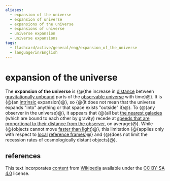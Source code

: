 ```yaml
---
aliases:
  - expansion of the universe
  - expansion of universe
  - expansions of the universe
  - expansions of universe
  - universe expansion
  - universe expansions
tags:
  - flashcard/active/general/eng/expansion_of_the_universe
  - language/in/English
---
```


# expansion of the universe

The __expansion of the universe__ is {@{the increase in [distance](proper%20length.md) between [gravitationally unbound](gravitational%20binding%20energy.md) parts of the [observable universe](observable%20universe.md) with time}@}. It is {@{an [intrinsic](intrinsic%20and%20extrinsic%20properties%20(philosophy).md) expansion}@}, so {@{it does not mean that the universe expands "into" anything or that space exists "outside" it}@}. To {@{any observer in the universe}@}, it appears that {@{all but [the nearest galaxies](Local%20Group.md) (which are bound to each other by gravity) recede at [speeds that are proportional to their distance from the observer](Hubble's%20law.md), on average}@}. While {@{objects cannot move [faster than light](faster-than-light.md)}@}, this limitation {@{applies only with respect to [local](principle%20of%20locality.md) [reference frames](frame%20of%20reference.md)}@} and {@{does not limit the recession rates of cosmologically distant objects}@}. <!--SR:!2026-08-16,535,310!2028-03-17,1015,350!2025-08-26,287,330!2025-07-20,257,330!2026-11-07,558,310!2028-08-04,1124,350!2027-09-15,852,330!2028-09-28,1169,350-->

## references

This text incorporates [content](https://en.wikipedia.org/wiki/expansion_of_the_universe) from [Wikipedia](Wikipedia.md) available under the [CC BY-SA 4.0](https://creativecommons.org/licenses/by-sa/4.0/) license.
